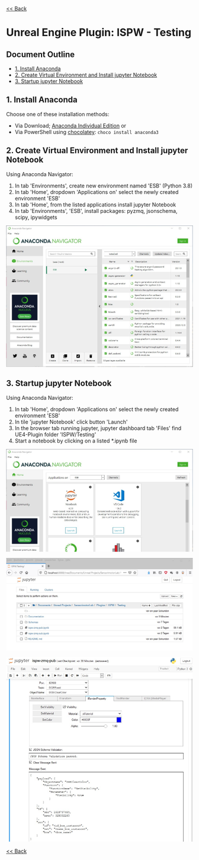 [<< Back](..)

# Unreal Engine Plugin: ISPW - Testing

## Document Outline
<!-- Start Document Outline -->

* [1. Install Anaconda](#1-install-anaconda)
* [2. Create Virtual Environment and Install jupyter Notebook](#2-create-virtual-environment-and-install-jupyter-notebook)
* [3. Startup jupyter Notebook](#3-startup-jupyter-notebook)

<!-- End Document Outline -->

## 1. Install Anaconda

Choose one of these installation methods:

* Via Download; [Anaconda Individual Edition](https://www.anaconda.com/products/individual) or
* Via PowerShell using [chocolatey](https://chocolatey.org/packages/anaconda3): `choco install anaconda3`

## 2. Create Virtual Environment and Install jupyter Notebook

Using Anaconda Navigator:

1. In tab 'Environments', create new environment named 'ESB' (Python 3.8)
2. In tab 'Home', dropdown 'Applications on' select the newly created environment 'ESB'
3. In tab 'Home', from the listed applications install jupyter Notebook
4. In tab 'Environments', 'ESB', install packages: pyzmq, jsonschema, scipy, ipywidgets

![Screenshot of Anaconda Navigator Tab Environments](./Docs/ScreenshotAnacondaNavigatorEnvironments.jpg "Screenshot of Anaconda Navigator Tab Environments")

## 3. Startup jupyter Notebook

Using Anaconda Navigator:

1. In tab 'Home', dropdown 'Applications on' select the newly created environment 'ESB'
2. In tile 'jupyter Notebook' click button 'Launch'
3. In the browser tab running jupyter, jupyter dashboard tab 'Files' find UE4-Plugin folder 'ISPW/Testing'
4. Start a notebook by clicking on a listed *.ipynb file

![Screenshot of Anaconda Navigator Tab Home](./Docs/ScreenshotAnacondaNavigatorHome.jpg "Screenshot of Anaconda Navigator Tab Home")

![Screenshot of Jupyter Notebook Files](./Docs/ScreenshotJupyterFiles.jpg "Screenshot of Jupyter Notebook Files")

![Screenshot of Jupyter Notebook ISPW ZeroMQ Publish](./Docs/ScreenshotIspwZmqPub.jpg "Screenshot of Jupyter Notebook ISPW ZeroMQ Publish")

[<< Back](..)
